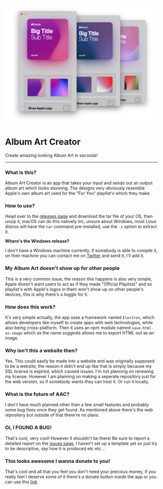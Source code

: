 <img title="" src="Preview.png" alt="" data-align="center">

# Album Art Creator

Create amazing looking Album Art in seconds!

---

### What is this?

Album Art Creator is an app that takes your input and sends out an output album art which looks stunning. The designs very obviously resemble Apple's own album art used for the "For You" playlist's which they make.

### How to use?

Head over to the [releases page](https://github.com/0neGuyDev/albumArtCreator/releases) and download the tar file of your OS, then unzip it, macOS can do this natively iirc, unsure about Windows, most Linux distros will have the `tar` command pre-installed, use the `-x` option to extract it.

**Where's the Windows release?**

I don't have a Windows machine currently, if somebody is able to compile it, on their machine you can contact me on [Twitter](https://twitter.com/0neGuyDev) and send it, I'll add it.

### My Album Art doesn't show up for other people

This is a very common issue, the reason this happens is also very simple, Apple doesn't want users to act as if they made "Official Playlists" and so playlist's with Apple's logos in them won't show up on other people's devices, this is why there's a toggle for it.

### How does this work?

It's very simple actually, the app uses a framework named `Electron`, which allows developers like myself to create apps with web technologies, while also being cross-platform. Then it uses an npm module named `save-html-as-image` which as the name suggests allows me to export HTML out as an image.

### Why isn't this a website then?

Yes. This could easily be made into a website and was originally supposed to be a website, the reason it didn't end up like that is simply because my SSL license is expired, which caused issues. I'm not planning on renewing my license. However I am planning on making a seperate repository just for the web version, so if somebody wants they can host it. Or run it locally.

### What is the future of AAC?

I don't have much planned other than a few small features and probably some bug fixes once they get found. As mentioned above there's the web repository but outside of that there're no plans.

### Oi, I FOUND A BUG!

That's cool, very cool! However it shouldn't be there! Be sure to report a detailed report on the [issues page](https://github.com/0neGuyDev/albumArtCreator/issues), I haven't set up a template yet so just try to be descriptive, say how it is produced etc etc...

### This looks awesome I wanna donate to you!

That's cool and all that you feel you don't need your precious money, if you really feel I deserve some of it there's a donate button inside the app or you can use this [link](https://paypal.me/0neGuyDev)